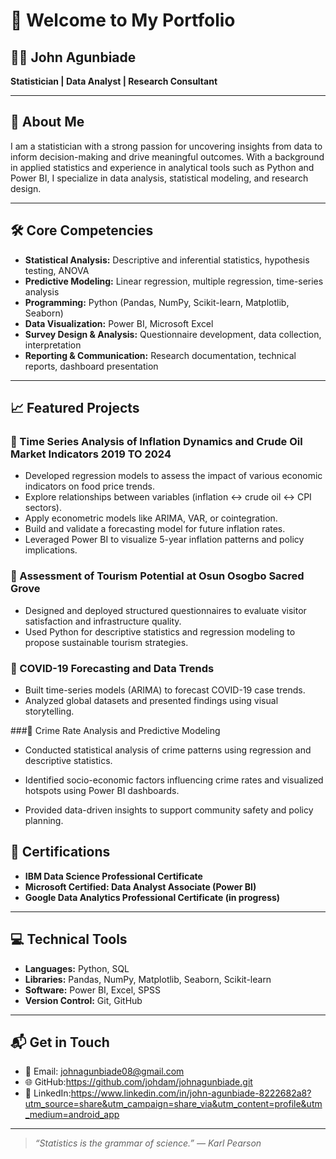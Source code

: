 # 👋 Welcome to My Portfolio

## 👨‍💼 John Agunbiade  
**Statistician | Data Analyst | Research Consultant**

---

## 🧩 About Me
I am a statistician with a strong passion for uncovering insights from data to inform decision-making and drive meaningful outcomes. With a background in applied statistics and experience in analytical tools such as Python and Power BI, I specialize in data analysis, statistical modeling, and research design.

---

## 🛠️ Core Competencies
- **Statistical Analysis:** Descriptive and inferential statistics, hypothesis testing, ANOVA
- **Predictive Modeling:** Linear regression, multiple regression, time-series analysis
- **Programming:** Python (Pandas, NumPy, Scikit-learn, Matplotlib, Seaborn)
- **Data Visualization:** Power BI, Microsoft Excel
- **Survey Design & Analysis:** Questionnaire development, data collection, interpretation
- **Reporting & Communication:** Research documentation, technical reports, dashboard presentation

---

## 📈 Featured Projects

### 📌 Time Series Analysis of Inflation Dynamics and Crude Oil Market Indicators 2019 TO 2024
- Developed regression models to assess the impact of various economic indicators on food price trends.
- Explore relationships between variables (inflation ↔ crude oil ↔ CPI sectors).
- Apply econometric models like ARIMA, VAR, or cointegration.
- Build and validate a forecasting model for future inflation rates.
- Leveraged Power BI to visualize 5-year inflation patterns and policy implications.

### 📌 Assessment of Tourism Potential at Osun Osogbo Sacred Grove
- Designed and deployed structured questionnaires to evaluate visitor satisfaction and infrastructure quality.
- Used Python for descriptive statistics and regression modeling to propose sustainable tourism strategies.

### 📌 COVID-19 Forecasting and Data Trends
- Built time-series models (ARIMA) to forecast COVID-19 case trends.
- Analyzed global datasets and presented findings using visual storytelling.

###📌 Crime Rate Analysis and Predictive Modeling
- Conducted statistical analysis of crime patterns using regression and descriptive statistics.

- Identified socio-economic factors influencing crime rates and visualized hotspots using Power BI dashboards.

- Provided data-driven insights to support community safety and policy planning.



## 📜 Certifications
- **IBM Data Science Professional Certificate**  
- **Microsoft Certified: Data Analyst Associate (Power BI)**  
- **Google Data Analytics Professional Certificate (in progress)**

---

## 💻 Technical Tools
- **Languages:** Python, SQL
- **Libraries:** Pandas, NumPy, Matplotlib, Seaborn, Scikit-learn
- **Software:** Power BI, Excel, SPSS
- **Version Control:** Git, GitHub

---

## 📬 Get in Touch
- 📧 Email: [johnagunbiade08@gmail.com](mailto:johnagunbiade08@gmail.com)  
- 🌐 GitHub:https://github.com/johdam/johnagunbiade.git 
- 💼 LinkedIn:https://www.linkedin.com/in/john-agunbiade-8222682a8?utm_source=share&utm_campaign=share_via&utm_content=profile&utm_medium=android_app
---

> *“Statistics is the grammar of science.” — Karl Pearson*
